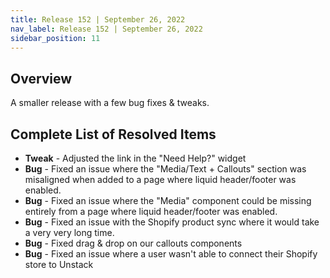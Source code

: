 ```yaml
---
title: Release 152 | September 26, 2022
nav_label: Release 152 | September 26, 2022
sidebar_position: 11
---
```


## Overview

A smaller release with a few bug fixes & tweaks.

## Complete List of Resolved Items

* **Tweak** - Adjusted the link in the "Need Help?" widget
* **Bug** - Fixed an issue where the "Media/Text + Callouts" section was misaligned when added to a page where liquid
  header/footer was enabled.
* **Bug** - Fixed an issue where the "Media" component could be missing entirely from a page where liquid header/footer
  was enabled.
* **Bug** - Fixed an issue with the Shopify product sync where it would take a very very long time.
* **Bug** - Fixed drag & drop on our callouts components
* **Bug** - Fixed an issue where a user wasn't able to connect their Shopify store to Unstack
